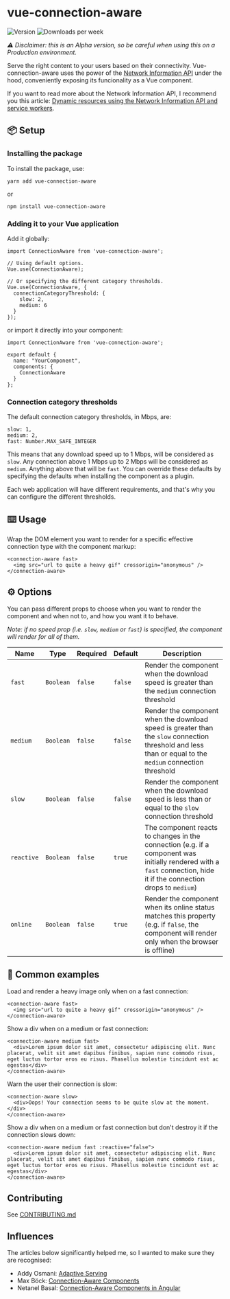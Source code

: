 # vue-connection-aware

![Version](https://img.shields.io/npm/v/vue-connection-aware.svg?style=flat&color=brightgreen)
![Downloads per week](https://img.shields.io/npm/dw/vue-connection-aware.svg)

_⚠️ Disclaimer: this is an Alpha version, so be careful when using this on a Production environment._

Serve the right content to your users based on their connectivity. Vue-connection-aware uses the power of the [Network Information API](https://developer.mozilla.org/en-US/docs/Web/API/Network_Information_API) under the hood, conveniently exposing its funcionality as a Vue component.

If you want to read more about the Network Information API, I recommend you this article: [Dynamic resources using the Network Information API and service workers](https://deanhume.com/dynamic-resources-using-the-network-information-api-and-service-workers/).

## 📦 Setup

### Installing the package

To install the package, use:

```
yarn add vue-connection-aware
```

or

```
npm install vue-connection-aware
```

### Adding it to your Vue application

Add it globally:

```
import ConnectionAware from 'vue-connection-aware';

// Using default options.
Vue.use(ConnectionAware); 

// Or specifying the different category thresholds.
Vue.use(ConnectionAware, {
  connectionCategoryThreshold: {
    slow: 2,
    medium: 6
  }
});
```

or import it directly into your component:

```
import ConnectionAware from 'vue-connection-aware';

export default {
  name: "YourComponent",
  components: {
    ConnectionAware
  }
};
```

### Connection category thresholds

The default connection category thresholds, in Mbps, are:
```
slow: 1,
medium: 2,
fast: Number.MAX_SAFE_INTEGER
```

This means that any download speed up to 1 Mbps, will be considered as `slow`. Any connection above 1 Mbps up to 2 Mbps will be considered as `medium`. Anything above that will be `fast`. You can override these defaults by specifying the defaults when installing the component as a plugin.

Each web application will have different requirements, and that's why you can configure the different thresholds.

## ⌨️ Usage

Wrap the DOM element you want to render for a specific effective connection type with the component markup:

```
<connection-aware fast>
  <img src="url to quite a heavy gif" crossorigin="anonymous" />
</connection-aware>
```

## ⚙️ Options

You can pass different props to choose when you want to render the component and when not to, and how you want it to behave.

_Note: if no speed prop (i.e. `slow`, `medium` or `fast`) is specified, the component will render for all of them._

| Name       | Type      | Required | Default | Description                                                                                                                                                    |
| ---------- | --------- | -------- | ------- | -------------------------------------------------------------------------------------------------------------------------------------------------------------- |
| `fast`     | `Boolean` | `false`  | `false` | Render the component when the download speed is greater than the `medium` connection threshold                                                                                                           |
| `medium`   | `Boolean` | `false`  | `false` | Render the component when the download speed is greater than the `slow` connection threshold and less than or equal to the `medium` connection threshold                                                                                                           |
| `slow`     | `Boolean` | `false`  | `false` | Render the component when the download speed is less than or equal to the `slow` connection threshold                                                                                              |
| `reactive` | `Boolean` | `false`  | `true`  | The component reacts to changes in the connection (e.g. if a component was initially rendered with a `fast` connection, hide it if the connection drops to `medium`) |
| `online` | `Boolean` | `false`  | `true`  | Render the component when its online status matches this property (e.g. if `false`, the component will render only when the browser is offline) |

## 🧪 Common examples

Load and render a heavy image only when on a fast connection:

```
<connection-aware fast>
  <img src="url to quite a heavy gif" crossorigin="anonymous" />
</connection-aware>
```

Show a div when on a medium or fast connection:

```
<connection-aware medium fast>
  <div>Lorem ipsum dolor sit amet, consectetur adipiscing elit. Nunc placerat, velit sit amet dapibus finibus, sapien nunc commodo risus, eget luctus tortor eros eu risus. Phasellus molestie tincidunt est ac egestas</div>
</connection-aware>
```

Warn the user their connection is slow:

```
<connection-aware slow>
  <div>Oops! Your connection seems to be quite slow at the moment.</div>
</connection-aware>
```

Show a div when on a medium or fast connection but don't destroy it if the connection slows down:

```
<connection-aware medium fast :reactive="false">
  <div>Lorem ipsum dolor sit amet, consectetur adipiscing elit. Nunc placerat, velit sit amet dapibus finibus, sapien nunc commodo risus, eget luctus tortor eros eu risus. Phasellus molestie tincidunt est ac egestas</div>
</connection-aware>
```

## Contributing

See [CONTRIBUTING.md](https://github.com/SachaZvetelman/vue-connection-aware/blob/master/CONTRIBUTING.md)

## Influences

The articles below significantly helped me, so I wanted to make sure they are recognised:

- Addy Osmani: [Adaptive Serving](https://addyosmani.com/blog/adaptive-serving/)
- Max Böck: [Connection-Aware Components](https://mxb.dev/blog/connection-aware-components/)
- Netanel Basal: [Connection-Aware Components in Angular](https://netbasal.com/connection-aware-components-in-angular-3a66bb0bab6f)
